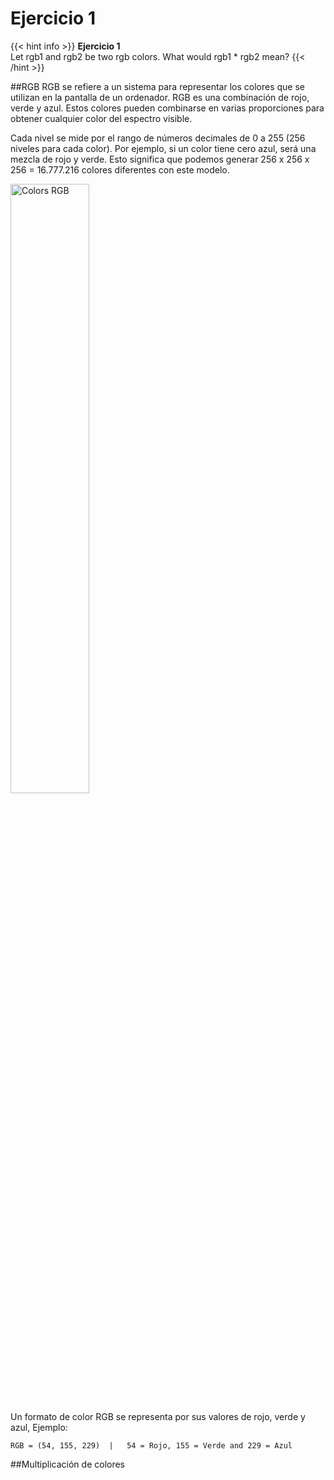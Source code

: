 # Ejercicio 1
{{< hint info >}}
**Ejercicio 1**  
Let rgb1 and rgb2 be two rgb colors. What would rgb1 * rgb2 mean?
{{< /hint >}}

##RGB
RGB se refiere a un sistema para representar los colores que se utilizan en la pantalla de un ordenador. RGB es una combinación de rojo, verde y azul. Estos colores pueden combinarse en varias proporciones para obtener cualquier color del espectro visible.

Cada nivel se mide por el rango de números decimales de 0 a 255 (256 niveles para cada color). Por ejemplo, si un color tiene cero azul, será una mezcla de rojo y verde. Esto significa que podemos generar 256 x 256 x 256 = 16.777.216 colores diferentes con este modelo.

<img src="https://miro.medium.com/max/1400/1*ueef5pNNsTIEJoMoPr5tZw.png" alt="Colors RGB" style="width: 50%;"/>

Un formato de color RGB se representa por sus valores de rojo, verde y azul, Ejemplo:
~~~
RGB = (54, 155, 229)  |   54 = Rojo, 155 = Verde and 229 = Azul
~~~

##Multiplicación de colores
